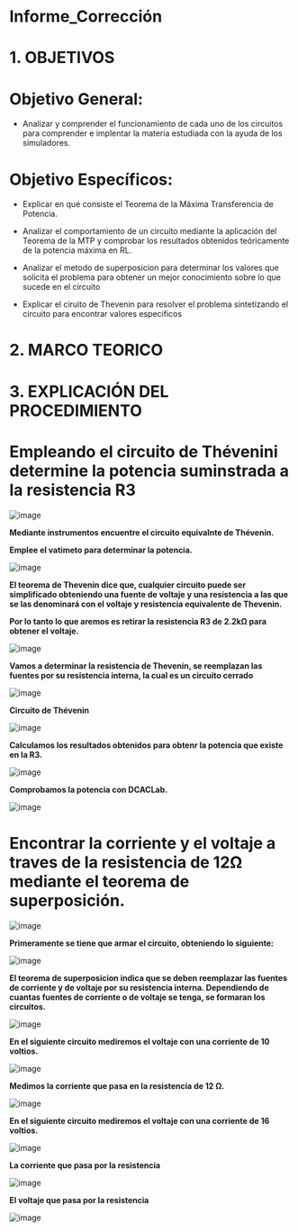 # Informe_Corrección
# 1. OBJETIVOS 

# **Objetivo General:**

* Analizar y comprender el funcionamiento de cada uno de los circuitos para comprender e implentar la materia estudiada con la ayuda de los simuladores.

# **Objetivo Específicos:**

* Explicar en qué consiste el Teorema de la Máxima Transferencia de Potencia.

* Analizar el comportamiento de un circuito mediante la aplicación del Teorema de la MTP y comprobar los resultados obtenidos teóricamente de la potencia máxima en RL.

* Analizar el metodo de superposicion para determinar los valores que solicita el problema para obtener un mejor conocimiento sobre lo que sucede en el circuito 

* Explicar el ciruito de Thevenin para resolver el problema sintetizando el circuito para encontrar valores especificos

# 2. MARCO TEORICO


# 3. EXPLICACIÓN DEL PROCEDIMIENTO

# **Empleando el circuito de Thévenini determine la potencia suminstrada a la resistencia R3**

![image](https://user-images.githubusercontent.com/105617383/184721717-55e79615-5739-4982-966c-b96cada84605.png)

**Mediante instrumentos encuentre el circuito equivalnte de Thévenin.**

**Emplee el vatimeto para determinar la potencia.**

![image](https://user-images.githubusercontent.com/105617383/184722674-197060bc-7b18-42e7-9005-8dbade44e576.png)

**El teorema de Thevenin dice que, cualquier circuito puede ser simplificado obteniendo una fuente de voltaje y una resistencia a las que se las denominará con el voltaje y resistencia equivalente de Thevenin.**

**Por lo tanto lo que aremos es retirar la resistencia R3 de 2.2kΩ para obtener el voltaje.**

![image](https://user-images.githubusercontent.com/105617383/184722900-1cab62d0-34da-4e4b-982a-e28614664dad.png)

**Vamos a  determinar la resistencia de Thevenin, se reemplazan las fuentes por su resistencia interna, la cual es un circuito cerrado**

![image](https://user-images.githubusercontent.com/105617383/184723611-3be2a7e5-6f5e-46b7-b3a0-dad2d54ac65e.png)

**Circuito de Thévenin**

![image](https://user-images.githubusercontent.com/105617383/184724906-54203fe3-7d7f-4c90-92c8-5d19ed12d260.png)

**Calculamos los resultados obtenidos para obtenr la potencia que existe en la R3.**

![image](https://user-images.githubusercontent.com/105617383/184724506-8196d298-03bd-44c0-aa47-2a1c8d014601.png)

**Comprobamos la potencia con DCACLab.**

![image](https://user-images.githubusercontent.com/105617383/184726281-695b2f91-8280-4bbb-b750-93c4d8759753.png)

# **Encontrar la corriente y el voltaje a traves de la resistencia de 12Ω mediante el teorema de superposición.**

![image](https://user-images.githubusercontent.com/105617383/184726735-7f165f27-bc1d-4bf2-8de5-f45d59b3b24d.png)

**Primeramente se tiene que armar el circuito, obteniendo lo siguiente:**

![image](https://user-images.githubusercontent.com/105617383/184729081-9b84c066-3e06-4c55-afa7-12ebf06cd8e7.png)

**El teorema de superposicion indica que se deben reemplazar las fuentes de corriente y de voltaje por su resistencia interna. Dependiendo de cuantas fuentes de corriente o de voltaje se tenga, se formaran los circuitos.**

![image](https://user-images.githubusercontent.com/105617383/184741071-bed3fada-9eac-4009-97f8-45cb4130367f.png)

**En el siguiente circuito mediremos el voltaje con una corriente de 10 voltios.**

![image](https://user-images.githubusercontent.com/105617383/184756778-dde89282-0695-400c-bca1-28dd20ef9480.png)

**Medimos la corriente que pasa en la resistencia de 12 Ω.**

![image](https://user-images.githubusercontent.com/105617383/184741601-854d661d-8f08-4255-a051-85e54761e4cb.png)

**En el siguiente circuito mediremos el voltaje con una corriente de 16 voltios.**

![image](https://user-images.githubusercontent.com/105617383/184755782-37d1cde0-5ec8-4c77-9842-3bdefda089e6.png)

**La corriente que pasa por la resistencia**

![image](https://user-images.githubusercontent.com/105617383/184741771-be93c486-9596-4837-975c-c56ca7a41925.png)

**El voltaje que pasa por la resistencia**

![image](https://user-images.githubusercontent.com/105617383/184756876-2ab30263-31ef-4471-af9e-b3cab9d5b3b5.png)

